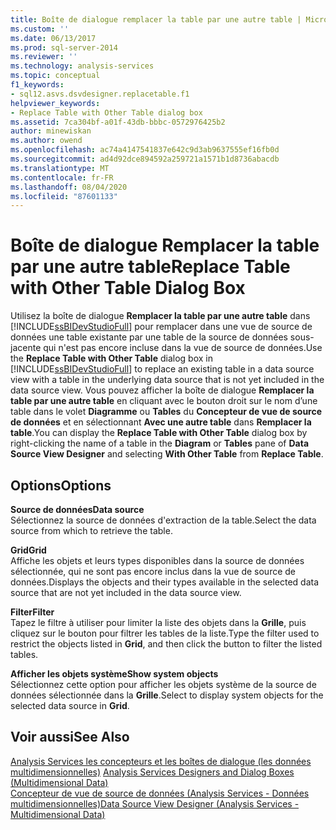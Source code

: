 ```yaml
---
title: Boîte de dialogue remplacer la table par une autre table | Microsoft Docs
ms.custom: ''
ms.date: 06/13/2017
ms.prod: sql-server-2014
ms.reviewer: ''
ms.technology: analysis-services
ms.topic: conceptual
f1_keywords:
- sql12.asvs.dsvdesigner.replacetable.f1
helpviewer_keywords:
- Replace Table with Other Table dialog box
ms.assetid: 7ca304bf-a01f-43db-bbbc-0572976425b2
author: minewiskan
ms.author: owend
ms.openlocfilehash: ac74a4147541837e642c9d3ab9637555ef16fb0d
ms.sourcegitcommit: ad4d92dce894592a259721a1571b1d8736abacdb
ms.translationtype: MT
ms.contentlocale: fr-FR
ms.lasthandoff: 08/04/2020
ms.locfileid: "87601133"
---
```

# <a name="replace-table-with-other-table-dialog-box"></a><span data-ttu-id="858db-102">Boîte de dialogue Remplacer la table par une autre table</span><span class="sxs-lookup"><span data-stu-id="858db-102">Replace Table with Other Table Dialog Box</span></span>
  <span data-ttu-id="858db-103">Utilisez la boîte de dialogue **Remplacer la table par une autre table** dans [!INCLUDE[ssBIDevStudioFull](../includes/ssbidevstudiofull-md.md)] pour remplacer dans une vue de source de données une table existante par une table de la source de données sous-jacente qui n'est pas encore incluse dans la vue de source de données.</span><span class="sxs-lookup"><span data-stu-id="858db-103">Use the **Replace Table with Other Table** dialog box in [!INCLUDE[ssBIDevStudioFull](../includes/ssbidevstudiofull-md.md)] to replace an existing table in a data source view with a table in the underlying data source that is not yet included in the data source view.</span></span> <span data-ttu-id="858db-104">Vous pouvez afficher la boîte de dialogue **Remplacer la table par une autre table** en cliquant avec le bouton droit sur le nom d’une table dans le volet **Diagramme** ou **Tables** du **Concepteur de vue de source de données** et en sélectionnant **Avec une autre table** dans **Remplacer la table**.</span><span class="sxs-lookup"><span data-stu-id="858db-104">You can display the **Replace Table with Other Table** dialog box by right-clicking the name of a table in the **Diagram** or **Tables** pane of **Data Source View Designer** and selecting **With Other Table** from **Replace Table**.</span></span>  
  
## <a name="options"></a><span data-ttu-id="858db-105">Options</span><span class="sxs-lookup"><span data-stu-id="858db-105">Options</span></span>  
 <span data-ttu-id="858db-106">**Source de données**</span><span class="sxs-lookup"><span data-stu-id="858db-106">**Data source**</span></span>  
 <span data-ttu-id="858db-107">Sélectionnez la source de données d'extraction de la table.</span><span class="sxs-lookup"><span data-stu-id="858db-107">Select the data source from which to retrieve the table.</span></span>  
  
 <span data-ttu-id="858db-108">**Grid**</span><span class="sxs-lookup"><span data-stu-id="858db-108">**Grid**</span></span>  
 <span data-ttu-id="858db-109">Affiche les objets et leurs types disponibles dans la source de données sélectionnée, qui ne sont pas encore inclus dans la vue de source de données.</span><span class="sxs-lookup"><span data-stu-id="858db-109">Displays the objects and their types available in the selected data source that are not yet included in the data source view.</span></span>  
  
 <span data-ttu-id="858db-110">**Filter**</span><span class="sxs-lookup"><span data-stu-id="858db-110">**Filter**</span></span>  
 <span data-ttu-id="858db-111">Tapez le filtre à utiliser pour limiter la liste des objets dans la **Grille**, puis cliquez sur le bouton pour filtrer les tables de la liste.</span><span class="sxs-lookup"><span data-stu-id="858db-111">Type the filter used to restrict the objects listed in **Grid**, and then click the button to filter the listed tables.</span></span>  
  
 <span data-ttu-id="858db-112">**Afficher les objets système**</span><span class="sxs-lookup"><span data-stu-id="858db-112">**Show system objects**</span></span>  
 <span data-ttu-id="858db-113">Sélectionnez cette option pour afficher les objets système de la source de données sélectionnée dans la **Grille**.</span><span class="sxs-lookup"><span data-stu-id="858db-113">Select to display system objects for the selected data source in **Grid**.</span></span>  
  
## <a name="see-also"></a><span data-ttu-id="858db-114">Voir aussi</span><span class="sxs-lookup"><span data-stu-id="858db-114">See Also</span></span>  
 <span data-ttu-id="858db-115">[Analysis Services les concepteurs et les boîtes de dialogue &#40;les données multidimensionnelles&#41;](analysis-services-designers-and-dialog-boxes-multidimensional-data.md) </span><span class="sxs-lookup"><span data-stu-id="858db-115">[Analysis Services Designers and Dialog Boxes &#40;Multidimensional Data&#41;](analysis-services-designers-and-dialog-boxes-multidimensional-data.md) </span></span>  
 [<span data-ttu-id="858db-116">Concepteur de vue de source de données &#40;Analysis Services - Données multidimensionnelles&#41;</span><span class="sxs-lookup"><span data-stu-id="858db-116">Data Source View Designer &#40;Analysis Services - Multidimensional Data&#41;</span></span>](data-source-view-designer-analysis-services-multidimensional-data.md)  
  
  
